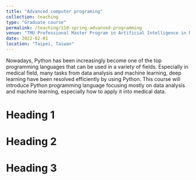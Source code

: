 ```yaml
---
title: "Advanced computer programing"
collection: teaching
type: "Graduate course"
permalink: /teaching/110-spring-advanved-programming
venue: "TMU Professional Master Program in Artificial Intelligence in Medicine"
date: 2022-02-01
location: "Taipei, Taiwan"
---
```


Nowadays, Python has been increasingly become one of the top programming languages that can be used in a variety of fields. Especially in medical field, many tasks from data analysis and machine learning, deep learning have been resolved efficiently by using Python. This course will introduce Python programming language focusing mostly on data analysis and machine learning, especially how to apply it into medical data.

Heading 1
======

Heading 2
======

Heading 3
======
